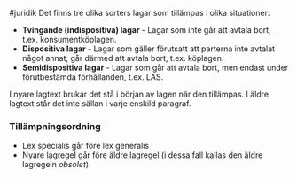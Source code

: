 #juridik 
Det finns tre olika sorters lagar som tillämpas i olika situationer:
- **Tvingande (indispositiva) lagar** - Lagar som inte går att avtala bort, t.ex. konsumentköplagen.
- **Dispositiva lagar** - Lagar som gäller förutsatt att parterna inte avtalat något annat; går därmed att avtala bort, t.ex. köplagen.
- **Semidispositiva lagar** - Lagar som går att avtala bort, men endast under förutbestämda förhållanden, t.ex. LAS.

I nyare lagtext brukar det stå i början av lagen när den tillämpas. I äldre lagtext står det inte sällan i varje enskild paragraf.
### Tillämpningsordning
- Lex specialis går före lex generalis
- Nyare lagregel går före äldre lagregel (i dessa fall kallas den äldre lagregeln *obsolet*)
